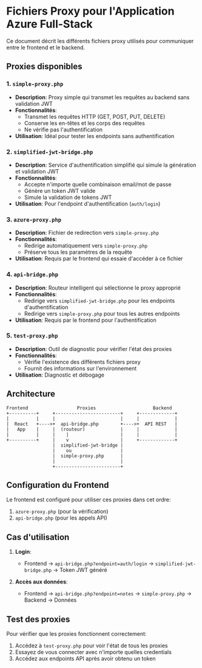 # Fichiers Proxy pour l'Application Azure Full-Stack

Ce document décrit les différents fichiers proxy utilisés pour communiquer entre le frontend et le backend.

## Proxies disponibles

### 1. `simple-proxy.php`

- **Description**: Proxy simple qui transmet les requêtes au backend sans validation JWT
- **Fonctionnalités**:
     - Transmet les requêtes HTTP (GET, POST, PUT, DELETE)
     - Conserve les en-têtes et les corps des requêtes
     - Ne vérifie pas l'authentification
- **Utilisation**: Idéal pour tester les endpoints sans authentification

### 2. `simplified-jwt-bridge.php`

- **Description**: Service d'authentification simplifié qui simule la génération et validation JWT
- **Fonctionnalités**:
     - Accepte n'importe quelle combinaison email/mot de passe
     - Génère un token JWT valide
     - Simule la validation de tokens JWT
- **Utilisation**: Pour l'endpoint d'authentification (`auth/login`)

### 3. `azure-proxy.php`

- **Description**: Fichier de redirection vers `simple-proxy.php`
- **Fonctionnalités**:
     - Redirige automatiquement vers `simple-proxy.php`
     - Préserve tous les paramètres de la requête
- **Utilisation**: Requis par le frontend qui essaie d'accéder à ce fichier

### 4. `api-bridge.php`

- **Description**: Routeur intelligent qui sélectionne le proxy approprié
- **Fonctionnalités**:
     - Redirige vers `simplified-jwt-bridge.php` pour les endpoints d'authentification
     - Redirige vers `simple-proxy.php` pour tous les autres endpoints
- **Utilisation**: Requis par le frontend pour l'authentification

### 5. `test-proxy.php`

- **Description**: Outil de diagnostic pour vérifier l'état des proxies
- **Fonctionnalités**:
     - Vérifie l'existence des différents fichiers proxy
     - Fournit des informations sur l'environnement
- **Utilisation**: Diagnostic et débogage

## Architecture

```
Frontend                  Proxies                     Backend
+----------+     +------------------------+     +-------------+
|          |     |                        |     |             |
|  React   +---->+  api-bridge.php        +---->+  API REST   |
|   App    |     |  (routeur)             |     |             |
|          |     |    |                   |     |             |
+----------+     |    v                   |     +-------------+
                 |  simplified-jwt-bridge |
                 |    ou                  |
                 |  simple-proxy.php      |
                 |                        |
                 +------------------------+
```

## Configuration du Frontend

Le frontend est configuré pour utiliser ces proxies dans cet ordre:

1. `azure-proxy.php` (pour la vérification)
2. `api-bridge.php` (pour les appels API)

## Cas d'utilisation

1. **Login**:

      - Frontend -> `api-bridge.php?endpoint=auth/login` -> `simplified-jwt-bridge.php` -> Token JWT généré

2. **Accès aux données**:
      - Frontend -> `api-bridge.php?endpoint=notes` -> `simple-proxy.php` -> Backend -> Données

## Test des proxies

Pour vérifier que les proxies fonctionnent correctement:

1. Accédez à `test-proxy.php` pour voir l'état de tous les proxies
2. Essayez de vous connecter avec n'importe quelles credentials
3. Accédez aux endpoints API après avoir obtenu un token
